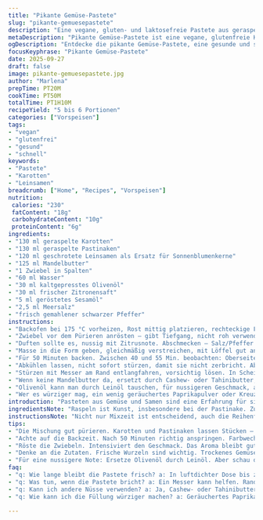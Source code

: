 ```yaml
---
title: "Pikante Gemüse-Pastete"
slug: "pikante-gemuesepastete"
description: "Eine vegane, gluten- und laktosefreie Pastete aus geraspelten Karotten, Pastinaken, Leinsamen und Mandelbutter. Gefüllt mit aromatischem Zwiebel, Zitronensaft und geröstetem Sesamöl, gebacken bis goldbraun. Kühlschranklagerung ermöglicht Aromenentfaltung. Eignet sich für Sandwiches oder als Aufstrich. Ersetzt Sonnenblumenkerne durch geschrotete Leinsamen für nussige Note und bessere Bindung. Anpassbare Gewürze, um Schärfe zu variieren."
metaDescription: "Pikante Gemüse-Pastete ist eine vegane, glutenfreie Köstlichkeit mit Karotten, Pastinaken und nussiger Leinsamenfüllung. Perfekt für jeden Anlass"
ogDescription: "Entdecke die pikante Gemüse-Pastete, eine gesunde und schmackhafte vegane Speise mit aromatischen Zutaten. Ideal für Aufstrich oder Sandwiches"
focusKeyphrase: "Pikante Gemüse-Pastete"
date: 2025-09-27
draft: false
image: pikante-gemuesepastete.jpg
author: "Marlena"
prepTime: PT20M
cookTime: PT50M
totalTime: PT1H10M
recipeYield: "5 bis 6 Portionen"
categories: ["Vorspeisen"]
tags:
- "vegan"
- "glutenfrei"
- "gesund"
- "schnell"
keywords:
- "Pastete"
- "Karotten"
- "Leinsamen"
breadcrumb: ["Home", "Recipes", "Vorspeisen"]
nutrition: 
 calories: "230"
 fatContent: "18g"
 carbohydrateContent: "10g"
 proteinContent: "6g"
ingredients:
- "130 ml geraspelte Karotten"
- "130 ml geraspelte Pastinaken"
- "120 ml geschrotete Leinsamen als Ersatz für Sonnenblumenkerne"
- "125 ml Mandelbutter"
- "1 Zwiebel in Spalten"
- "60 ml Wasser"
- "30 ml kaltgepresstes Olivenöl"
- "30 ml frischer Zitronensaft"
- "5 ml geröstetes Sesamöl"
- "2,5 ml Meersalz"
- "frisch gemahlener schwarzer Pfeffer"
instructions:
- "Backofen bei 175 °C vorheizen, Rost mittig platzieren, rechteckige Form (20 x 10 cm) gut mit Öl einfetten. Hackt nicht an der falschen Stelle, sonst klebt der Teig fest."
- "Zwiebel vor dem Pürieren anrösten – gibt Tiefgang, nicht roh verwenden. Dann alle Zutaten in den Mixer, nicht nur eine Minute, richtig lange purieren, bis pasteartig und samtig. Leinsamen quellen etwas auf, verbessert Bindung."
- "Duften sollte es, nussig mit Zitrusnote. Abschmecken – Salz/Pfeffer anpassen. Zu wenig Salz? Alles fad, zu viel? Überdeckt die Aromen. Balance finden."
- "Masse in die Form geben, gleichmäßig verstreichen, mit Löffel gut andrücken – Luftbläschen verhindern braune Löcher. Optisch glatt, nicht matschig."
- "Für 50 Minuten backen. Zwischen 40 und 55 Min. beobachten: Oberseite soll leicht bräunen und fest, nicht zu trocken. Sobald es an der Oberfläche trocken glänzt und beginnt, tiefe Farbe anzunehmen, rausnehmen."
- "Abkühlen lassen, nicht sofort stürzen, damit sie nicht zerbricht. Abdecken, mindestens 1 ½ Std kaltstellen; das Festwerden im Kühlschrank ist besser als zu frühes anschneiden."
- "Stürzen mit Messer am Rand entlangfahren, vorsichtig lösen. In Scheiben schneiden. Bleibt in luftdichter Dose bis zu 7 Tage frisch, ideal auch für Meal Prep."
- "Wenn keine Mandelbutter da, ersetzt durch Cashew- oder Tahinibutter, ergibt aber andere Textur. Wassermenge bei Bedarf anpassen, Masse soll buttrig, nicht zu flüssig sein."
- "Olivenöl kann man durch Leinöl tauschen, für nussigeren Geschmack, aber vorsichtig beim Erhitzen: Manche Öle verbrennen leicht."
- "Wer es würziger mag, ein wenig geräuchertes Paprikapulver oder Kreuzkümmel unterrühren, nicht in Originalrezept, aber bewährt bei mir."
introduction: "Pasteten aus Gemüse und Samen sind eine Erfahrung für sich. Jedes Mal aufs Neue teste ich Variationen, von Konsistenz bis Aroma. Nach etlichen Versuchen habe ich Sonnenblumenkerne gegen Leinsamen ersetzt. Warum? Einfach, sie verbinden besser und liefern Omega-3. Das gibt der Masse Biss ohne Körnigkeit. Karotten und Pastinaken geben Süße, die gerade durch den Zitronensaft ausbalanciert wird. Das lange Backen, etwas länger als üblich, sorgt für die perfekte Kruste – knusprig, aber innen feucht. Ein falscher Schritt in der Konsistenz oder Temperatur macht sie entweder zu trocken oder zu matschig. Aromatische Öle und geröstete Zwiebel bringen Tiefe, ersetzt man sie roh, fehlt der Kick. Ein Aufstrich, der sich vegan und allergenfrei zeigt, aber trotzdem satt macht und auf jeder Feier punkten kann."
ingredientsNote: "Raspeln ist Kunst, insbesondere bei der Pastinake. Zu fein wird matschig, zu grob hält nicht zusammen. Verwende möglichst frische Zutaten, vor allem die Wurzelgemüse sollten nicht trocken sein. Mandelbutter kannst du leicht selbst machen, falls nicht zur Hand – braucht nur Mandeln und Mixer, nicht zu lange, sonst wird ölhaltig. Leinsamen solltest du frisch schroten, fertig gekauft schicken oft Öle ranzig. Zwiebel in Viertel schneiden und in der Pfanne mit wenig Öl bräunen, das intensiviert den Geschmack und verhindert die rohe Schärfe. Zitronensaft frisch ist ein Muss, abgepackter verliert Aroma und Säure. Bei Olivenöl auf Qualität achten; kaltgepresst, mild. Salz nimmt man am besten erst nach dem Pürieren, damit sich die Aromen besser verbinden. Für Wasser nutze gefiltertes oder stilles Mineralwasser, Chlor kann Geschmack stören."
instructionsNote: "Nicht nur Mixzeit ist entscheidend, auch die Reihenfolge: Zuerst Zwiebel anrösten, damit der Mixer die weiche Struktur leichter verarbeitet. Masse recht gleichmäßig in Form, nicht zu dick oder dünn verstreichen – sonst wird die Mitte entweder roh oder außen zerfallen. Backzeit ist variabel; die goldbraune Oberfläche, die beim festen Antippen nicht klebt, ist der beste Indikator. Greife zwischendurch nicht zu oft zur Ofenöffnung, sonst Temperaturverlust. Zum Abkühlen unbedingt erst Raumtemperatur gönnen, dann in den Kühlschrank. So setzt die Pastete sich, wird schnittfest. Für Aufbewahrung luftdicht verschließen. Reste eignen sich hervorragend als Basis für Brotaufstrich, mit etwas frischem Zitronensaft oder Kräutern verfeinern. Falls die Masse beim Stürzen bricht, hilft ein Messer am Rand nachhelfen; gibt Erfahrung. Wer am Ende zu feucht erscheint, kann sie mit einem Küchentuch vorsichtig abtupfen und kürzer backen."
tips:
- "Die Mischung gut pürieren. Karotten und Pastinaken lassen Stücken – es sollte samtig sein. Vermeide grobe Stücke. Sie stören den Geschmack."
- "Achte auf die Backzeit. Nach 50 Minuten richtig anspringen. Farbwechsel ist entscheidend. Kruste goldbraun, fest, aber nicht zu trocken."
- "Röste die Zwiebeln. Intensiviert den Geschmack. Das Aroma bleibt gut, gibt Tiefe. Die Zwiebel nicht roh verwenden. Macht den Unterschied."
- "Denke an die Zutaten. Frische Wurzeln sind wichtig. Trockenes Gemüse hat weniger Geschmack. Achte auch auf die Qualität des Olivenöls."
- "Für eine nussigere Note: Ersetze Olivenöl durch Leinöl. Aber schau darauf beim Erhitzen. Einige Öle haben unterschiedliche Reaktionen."
faq:
- "q: Wie lange bleibt die Pastete frisch? a: In luftdichter Dose bis zu 7 Tage. Kühlschrank hilft, sie frisch zu halten. Auch ideal für Meal Prep."
- "q: Was tun, wenn die Pastete bricht? a: Ein Messer kann helfen. Rand vorsichtig lösen. Falls noch feucht, abtupfen und kürzer backen."
- "q: Kann ich andere Nüsse verwenden? a: Ja, Cashew- oder Tahinibutter ist möglich. Textur ändert sich, nutze gleich viel, vielleicht leicht anpassen."
- "q: Wie kann ich die Füllung würziger machen? a: Geräuchertes Paprikapulver oder Kreuzkümmel unterrühren. Gib Geschmack, ist nicht im Originalrezept."

---
```

